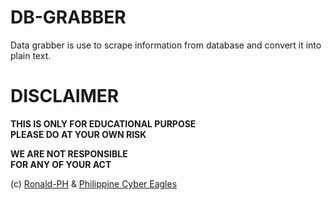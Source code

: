 # DB-GRABBER

Data grabber is use to scrape information from database and convert it into plain text.

<b><h1>DISCLAIMER</h1>

THIS IS ONLY FOR EDUCATIONAL PURPOSE<br>
PLEASE DO AT YOUR OWN RISK

WE ARE NOT RESPONSIBLE<br> FOR ANY OF YOUR ACT</b>

<p>(c) <a href="https://www.github.com/Ronald-PH/">Ronald-PH</a> & <a href="https://www.facebook.com/PhilippineCyberEagles">Philippine Cyber Eagles</a></p>
